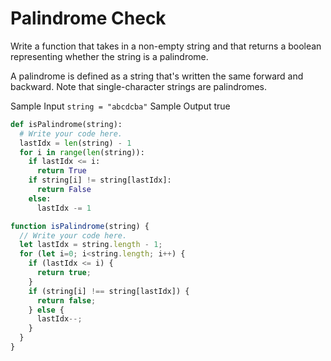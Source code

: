 # Palindrome Check

  Write a function that takes in a non-empty string and that returns a boolean
  representing whether the string is a palindrome.
  
  A palindrome is defined as a string that's written the same forward and
  backward. Note that single-character strings are palindromes.
  
  Sample Input
  ```string = "abcdcba"```
  Sample Output
  true
```python
def isPalindrome(string):
  # Write your code here.
  lastIdx = len(string) - 1
  for i in range(len(string)):
    if lastIdx <= i:
      return True
    if string[i] != string[lastIdx]:
      return False
    else:
      lastIdx -= 1
```
```javascript
function isPalindrome(string) {
  // Write your code here.
  let lastIdx = string.length - 1;
  for (let i=0; i<string.length; i++) {
    if (lastIdx <= i) {
      return true;
    }
    if (string[i] !== string[lastIdx]) {
      return false;
    } else {
      lastIdx--;
    }
  }
}
```
